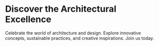 # Discover the Architectural Excellence
Celebrate the world of architecture and design. Explore innovative concepts, sustainable practices, and creative inspirations. Join us today.
